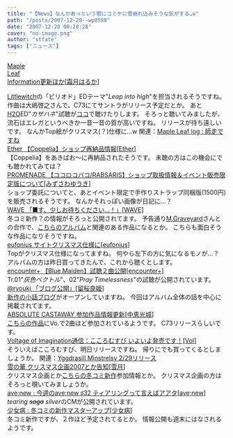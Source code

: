 ```yaml
---
title: "【News】なんかあっという間にコミケに雪崩れ込みそうな気がする…w"
path: "/posts/2007-12-20--wp0588"
date: "2007-12-20 00:28:28"
cover: "no-image.png"
author: "stfate"
tags: ["ニュース"]
---
```


<style type="text/css">
<!--
p {white-space: pre-wrap};
-->
</style>

<a class="topics" href="http://shimotsukin.com/" target="_blank">Maple Leaf Information更新ほか</a><span class="junre">[<a href="http://shimotsukin.com/" target="_blank">霜月はるか</a>]</span>
<div class="news"><a href="http://www.littlewitch.jp/" target="_blank">Littlewitch</a>の「ピリオド」EDテーマ"<em>Leap into high</em>"を担当されるそうですね。
作曲は大嶋啓之さんで、C73にてサントラがリリース予定だとか。
あと<a href="http://anime.webnt.jp/h2o/" target="_blank">H2O</a>ED"<em>カザハネ</em>"試聴が<a href="http://www.broccoli.co.jp/cd/index.html" target="_blank">ココ</a>で聴けたりします。
そろっと聴いてみましたが、流石はエレガというべきか一音一音の質が高いですね。
リリースが待ち遠しいです。
なんかTop絵がクリスマス(？)仕様に…w
関連：<a href="http://shimotsukin.jugem.jp/" target="_blank">Maple Leaf log : 師走ですね</a></div>
<a class="topics" href="http://www.ether-music.com/" target="_blank">Ether 【Coppelia】ショップ再納品情報</a><span class="junre">[<a href="http://www.ether-music.com/" target="_blank">Ether</a>]</span>
<div class="news">【Coppelia】をあきばお～に再納品されたそうです。
未聴の方はこの機会にでも聴かれてみては？</div>
<a class="topics" href="http://park17.wakwak.com/~one/promenade/" target="_blank">PROMENADE 【ココロコバコ/RABSARIS】ショップ取扱情報＆イベント販売限定版について</a><span class="junre">[<a href="http://park17.wakwak.com/~one/promenade/" target="_blank">みずさわゆうき</a>]</span>
<div class="news">ショップ委託についてと、あとイベント限定で手作りストラップ同梱版(1500円)を販売されるそうです。
なんかそれっぽい画像が日記に…？</div>
<a class="topics" href="http://wavesite.sakura.ne.jp/" target="_blank">WAVE 「■す、少しお待ちください…！」</a><span class="junre">[<a href="http://wavesite.sakura.ne.jp/" target="_blank">WAVE</a>]</span>
<div class="news">冬コミ新作？の情報がそろっと公開されてます。
予告通り<a href="http://www.geocities.jp/iwamud/" target="_blank">M.Graveyard</a>さんとの合作で、<a href="http://www.team-e.co.jp/start/" target="_blank">こちらのアルバム</a>と関連のある作品になるとか。
こちらも面白そうな作品になりそうですね。</div>
<a class="topics" href="http://eufonius.net/" target="_blank">eufonius サイトクリスマス仕様に</a><span class="junre">[<a href="http://eufonius.net/" target="_blank">eufonius</a>]</span>
<div class="news">Topがクリスマス仕様になってますね。
何やら左下の方に気になるモノが…？
アルバムの方は昨日買ってきたんで、これから聴くとします。</div>
<a class="topics" href="http://encounter-p.net/" target="_blank">encounter+ 【Blue Maiden】試聴２曲公開</a><span class="junre">[<a href="http://encounter-p.net/" target="_blank">encounter+</a>]</span>
<div class="news">Tr.01"<em>灰色ベクトル</em>"、02"<em>Pray Timelessness</em>"の試聴が公開されています。</div>
<a class="topics" href="http://ryouki.net/" target="_blank">@ryouki 「ブログ公開」</a><span class="junre">[<a href="http://ryouki.net/" target="_blank">留桜良姫</a>]</span>
<div class="news"><a href="http://atbest.sblo.jp/" target="_blank">新作の小話ブログ</a>がオープンしていますね。
今回はアルバム全体の話を中心に掲載されてます。</div>
<a class="topics" href="http://shule-aroon.sakura.ne.jp/" target="_blank">ABSOLUTE CASTAWAY 参加作品情報更新</a><span class="junre">[<a href="http://shule-aroon.sakura.ne.jp/" target="_blank">中恵光城</a>]</span>
<div class="news"><a href="http://www.5cm-image.info/" target="_blank">こちらの作品</a>にVo.で2曲ほど参加されているようです。
C73リリースらしいです。</div>
<a class="topics" href="http://aciblog.exblog.jp/" target="_blank">Voltage of Imagination通信：こころむすび いよいよ発売です！</a><span class="junre">[<a href="http://www.voltagenation.com/" target="_blank">VoI</a>]</span>
<div class="news">そういえばこころむすび、明日リリースですね。
帰りにでも買ってくるとしましょうか。
関連：<a href="http://www.voltagenation.com/emb/index.html" target="_blank">Yggdrasill Minstrelsy 2/29リリース</a></div>
<a class="topics" href="http://aonokioku.sakura.ne.jp/setsugetsu/" target="_blank">雪の華 クリスマス企画2007とか告知</a><span class="junre">[<a href="http://aonokioku.sakura.ne.jp/setsugetsu/" target="_blank">雪月</a>]</span>
<div class="news">クリスマス企画とか<a href="http://fortunella.jpn.org/" target="_blank">こちらの冬コミ新作</a>参加情報とか。
クリスマス企画の方はそろっと覗いてみましょうか。</div>
<a class="topics" href="http://blog.avenew.jp/" target="_blank">ave;new : 今週のave;new ♯32 ティアリングって言えばアアタ</a><span class="junre">[<a href="http://www.avenew.jp/" target="_blank">ave;new</a>]</span>
<div class="news"><em>tearing <del>saga</del> silver</em>のCMが公開されています。</div>
<a class="topics" href="http://www.girldisease.com/" target="_blank">少女病 : 冬コミの新作マスターアップ</a><span class="junre">[<a href="http://www.girldisease.com/" target="_blank">少女病</a>]</span>
<div class="news">冬コミ新作ですが、２作ほど予定されてるとか。
情報公開も週末にはなされるようです。</div>
